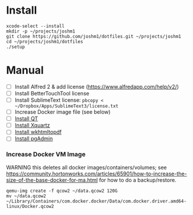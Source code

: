 # Install

```
xcode-select --install
mkdir -p ~/projects/joshm1
git clone https://github.com/joshm1/dotfiles.git ~/projects/joshm1
cd ~/projects/joshm1/dotfiles
./setup
```

# Manual

- [ ] Install Alfred 2 & add license (https://www.alfredapp.com/help/v2/)
- [ ] Install BetterTouchTool license
- [ ] Install SublimeText license: `pbcopy < ~/Dropbox/Apps/SublimeText3/license.txt`
- [ ] Increase Docker image file (see below)
- [ ] [Install QT](https://github.com/thoughtbot/capybara-webkit/wiki/Installing-Qt-and-compiling-capybara-webkit#macos-sierra-1012)
- [ ] [Install Xquartz](https://www.xquartz.org/)
- [ ] [Install wkhtmltopdf](http://download.gna.org/wkhtmltopdf/0.12/0.12.3/wkhtmltox-0.12.3_osx-cocoa-x86-64.pkg)
- [ ] [Install pgAdmin](https://www.pgadmin.org/download/macos4.php)

### Increase Docker VM Image

WARNING this deletes all docker images/containers/volumes; see
https://community.hortonworks.com/articles/65901/how-to-increase-the-size-of-the-base-docker-for-ma.html
for how to do a backup/restore.

```
qemu-img create -f qcow2 ~/data.qcow2 120G
mv ~/data.qcow2 ~/Library/Containers/com.docker.docker/Data/com.docker.driver.amd64-linux/Docker.qcow2
```
